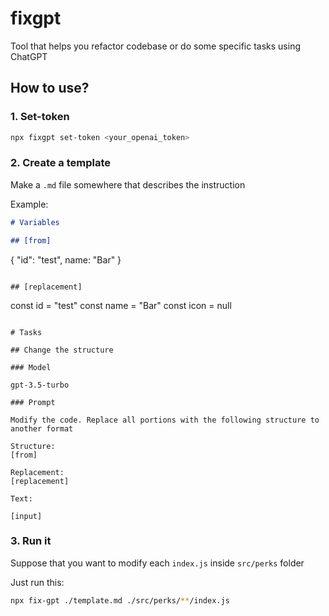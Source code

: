 # fixgpt

Tool that helps you refactor codebase or do some specific tasks using ChatGPT

## How to use?

### 1. Set-token

```bash
npx fixgpt set-token <your_openai_token>
```

### 2. Create a template

Make a `.md` file somewhere that describes the instruction

Example:

```md
# Variables

## [from]
```

{ "id": "test", name: "Bar" }

```

## [replacement]

```

const id = "test"
const name = "Bar"
const icon = null

```

# Tasks

## Change the structure

### Model

gpt-3.5-turbo

### Prompt

Modify the code. Replace all portions with the following structure to another format

Structure:
[from]

Replacement:
[replacement]

Text:

[input]
```

### 3. Run it

Suppose that you want to modify each `index.js` inside `src/perks` folder

Just run this:

```bash
npx fix-gpt ./template.md ./src/perks/**/index.js
```
